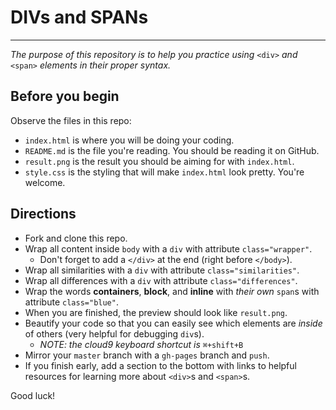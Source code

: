 # DIVs and SPANs
---
_The purpose of this repository is to help you practice using_ `<div>` _and_ `<span>` _elements in their proper syntax._

## Before you begin
Observe the files in this repo:  

* `index.html` is where you will be doing your coding.
* `README.md` is the file you're reading.  You should be reading it on GitHub.
* `result.png` is the result you should be aiming for with `index.html`.
* `style.css` is the styling that will make `index.html` look pretty.  You're welcome.

## Directions
* Fork and clone this repo.
* Wrap all content inside `body` with a `div` with attribute `class="wrapper"`.  
  * Don't forget to add a `</div>` at the end (right before `</body>`).
* Wrap all similarities with a `div` with attribute `class="similarities"`.  
* Wrap all differences with a `div` with attribute `class="differences"`.  
* Wrap the words **containers**, **block**, and **inline** with _their own_ `span`s with attribute `class="blue"`.
* When you are finished, the preview should look like `result.png`.
* Beautify your code so that you can easily see which elements are _inside_ of others (very helpful for debugging `div`s).  
  * _NOTE: the cloud9 keyboard shortcut is_ `⌘+shift+B`
* Mirror your `master` branch with a `gh-pages` branch and `push`.
* If you finish early, add a section to the bottom with links to helpful resources for learning more about `<div>`s and `<span>`s.

Good luck!